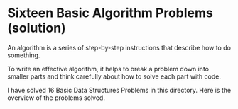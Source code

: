 # Sixteen Basic Algorithm Problems (solution)

An algorithm is a series of step-by-step instructions that describe how to do something.

To write an effective algorithm, it helps to break a problem down into smaller parts and think carefully about how to solve each part with code.

I have solved 16 Basic Data Structures Problems in this directory.
Here is the overview of the problems solved.
